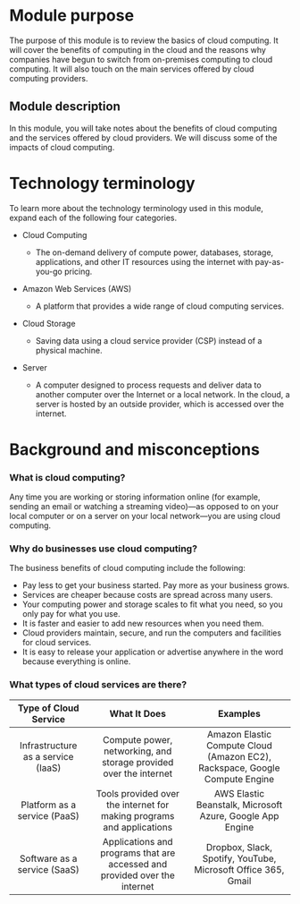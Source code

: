 # Module purpose

The purpose of this module is to review the basics of cloud computing. It will cover the benefits of computing in the cloud and the reasons why companies have begun to switch from on-premises computing to cloud computing. It will also touch on the main services offered by cloud computing providers.

## Module description

In this module, you will take notes about the benefits of cloud computing and the services offered by cloud providers. We will discuss some of the impacts of cloud computing.


# Technology terminology

To learn more about the technology terminology used in this module, expand each of the following four categories.

- Cloud Computing
  - The on-demand delivery of compute power, databases, storage, applications, and other IT resources using the internet with pay-as-you-go pricing.

- Amazon Web Services (AWS)
  - A platform that provides a wide range of cloud computing services.

- Cloud Storage
  - Saving data using a cloud service provider (CSP) instead of a physical machine.

- Server
  - A computer designed to process requests and deliver data to another computer over the Internet or a local network. In the cloud, a server is hosted by an outside provider, which is accessed over the internet.


# Background and misconceptions

### What is cloud computing?
Any time you are working or storing information online (for example, sending an email or watching a streaming video)—as opposed to on your local computer or on a server on your local network—you are using cloud computing.

### Why do businesses use cloud computing?
The business benefits of cloud computing include the following:
- Pay less to get your business started. Pay more as your business grows.
- Services are cheaper because costs are spread across many users.
- Your computing power and storage scales to fit what you need, so you only pay for what you use.
- It is faster and easier to add new resources when you need them.
- Cloud providers maintain, secure, and run the computers and facilities for cloud services.
- It is easy to release your application or advertise anywhere in the word because everything is online.

### What types of cloud services are there?

| Type of Cloud Service | What It Does | Examples |
| :---: | :---: | :---: | 
| Infrastructure as a service (IaaS) | Compute power, networking, and storage provided over the internet | Amazon Elastic Compute Cloud (Amazon EC2), Rackspace, Google Compute Engine |
| Platform as a service (PaaS) | Tools provided over the internet for making programs and applications | AWS Elastic Beanstalk, Microsoft Azure, Google App Engine |
| Software as a service (SaaS) | Applications and programs that are accessed and provided over the internet | Dropbox, Slack, Spotify, YouTube, Microsoft Office 365, Gmail |